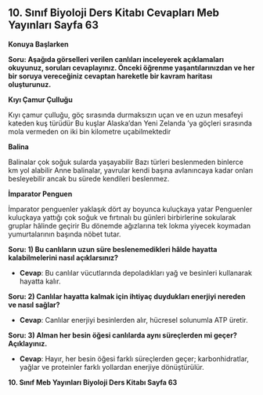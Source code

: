 ## 10. Sınıf Biyoloji Ders Kitabı Cevapları Meb Yayınları Sayfa 63

**Konuya Başlarken**

**Soru: Aşağıda görselleri verilen canlıları inceleyerek açıklamaları okuyunuz, soruları cevaplayınız. Önceki öğrenme yaşantılarınızdan ve her bir soruya vereceğiniz cevaptan hareketle bir kavram haritası oluşturunuz.**

**Kıyı Çamur Çulluğu**

Kıyı çamur çulluğu, göç sırasında durmaksızın uçan ve en uzun mesafeyi kateden kuş türüdür Bu kuşlar Alaska’dan Yeni Zelanda ’ya göçleri sırasında mola vermeden on iki bin kilometre uçabilmektedir

**Balina**

Balinalar çok soğuk sularda yaşayabilir Bazı türleri beslenmeden binlerce km yol alabilir Anne balinalar, yavrular kendi başına avlanıncaya kadar onları besleyebilir ancak bu sürede kendileri beslenmez.

**İmparator Penguen**

İmparator penguenler yaklaşık dört ay boyunca kuluçkaya yatar Penguenler kuluçkaya yattığı çok soğuk ve fırtınalı bu günleri birbirlerine sokularak gruplar hâlinde geçirir Bu dönemde ağızlarına tek lokma yiyecek koymadan yumurtalarının başında nöbet tutar.

**Soru: 1) Bu canlıların uzun süre beslenemedikleri hâlde hayatta kalabilmelerini nasıl açıklarsınız?**

* **Cevap**: Bu canlılar vücutlarında depoladıkları yağ ve besinleri kullanarak hayatta kalır.

**Soru: 2) Canlılar hayatta kalmak için ihtiyaç duydukları enerjiyi nereden ve nasıl sağlar?**

* **Cevap**: Canlılar enerjiyi besinlerden alır, hücresel solunumla ATP üretir.

**Soru: 3) Alman her besin öğesi canlılarda aynı süreçlerden mi geçer? Açıklayınız.**

* **Cevap**: Hayır, her besin öğesi farklı süreçlerden geçer; karbonhidratlar, yağlar ve proteinler farklı yollardan enerjiye dönüştürülür.

**10. Sınıf Meb Yayınları Biyoloji Ders Kitabı Sayfa 63**